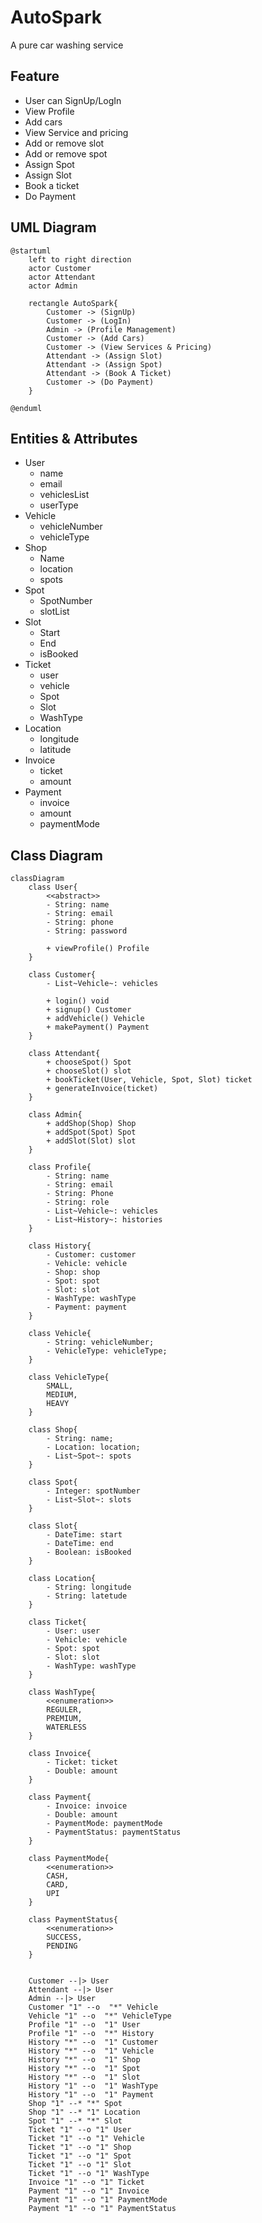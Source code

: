 # AutoSpark

A pure car washing service

## Feature
- User can SignUp/LogIn
- View Profile
- Add cars
- View Service and pricing
- Add or remove slot
- Add or remove spot
- Assign Spot
- Assign Slot
- Book a ticket
- Do Payment

## UML Diagram

```plantuml
@startuml
    left to right direction
    actor Customer
    actor Attendant
    actor Admin
    
    rectangle AutoSpark{
        Customer -> (SignUp)
        Customer -> (LogIn)
        Admin -> (Profile Management)
        Customer -> (Add Cars)
        Customer -> (View Services & Pricing)
        Attendant -> (Assign Slot)
        Attendant -> (Assign Spot)
        Attendant -> (Book A Ticket)
        Customer -> (Do Payment)
    }
    
@enduml
```

## Entities & Attributes
- User
  - name
  - email
  - vehiclesList
  - userType
- Vehicle
  - vehicleNumber
  - vehicleType
- Shop
  - Name
  - location
  - spots
- Spot
  - SpotNumber
  - slotList
- Slot
  - Start
  - End
  - isBooked
- Ticket
  - user
  - vehicle
  - Spot
  - Slot
  - WashType
- Location
  - longitude
  - latitude
- Invoice
  - ticket
  - amount
- Payment
  - invoice
  - amount
  - paymentMode

## Class Diagram

```mermaid
classDiagram
    class User{
        <<abstract>>
        - String: name
        - String: email
        - String: phone
        - String: password

        + viewProfile() Profile
    }
    
    class Customer{
        - List~Vehicle~: vehicles
        
        + login() void
        + signup() Customer
        + addVehicle() Vehicle
        + makePayment() Payment
    }
    
    class Attendant{
        + chooseSpot() Spot
        + chooseSlot() slot
        + bookTicket(User, Vehicle, Spot, Slot) ticket
        + generateInvoice(ticket)
    }
    
    class Admin{
        + addShop(Shop) Shop
        + addSpot(Spot) Spot
        + addSlot(Slot) slot
    }
    
    class Profile{
        - String: name
        - String: email
        - String: Phone
        - String: role
        - List~Vehicle~: vehicles
        - List~History~: histories
    }
    
    class History{
        - Customer: customer
        - Vehicle: vehicle
        - Shop: shop
        - Spot: spot
        - Slot: slot
        - WashType: washType
        - Payment: payment
    }
    
    class Vehicle{
        - String: vehicleNumber;
        - VehicleType: vehicleType;
    }
    
    class VehicleType{
        SMALL,
        MEDIUM,
        HEAVY
    }
    
    class Shop{
        - String: name;
        - Location: location;
        - List~Spot~: spots
    }
    
    class Spot{
        - Integer: spotNumber
        - List~Slot~: slots
    }
    
    class Slot{
        - DateTime: start
        - DateTime: end
        - Boolean: isBooked
    }
    
    class Location{
        - String: longitude
        - String: latetude
    }
    
    class Ticket{
        - User: user
        - Vehicle: vehicle
        - Spot: spot
        - Slot: slot
        - WashType: washType
    }
    
    class WashType{
        <<enumeration>>
        REGULER,
        PREMIUM,
        WATERLESS
    }
    
    class Invoice{
        - Ticket: ticket
        - Double: amount
    }
    
    class Payment{
        - Invoice: invoice
        - Double: amount
        - PaymentMode: paymentMode
        - PaymentStatus: paymentStatus
    }
    
    class PaymentMode{
        <<enumeration>>
        CASH,
        CARD,
        UPI
    }
    
    class PaymentStatus{
        <<enumeration>>
        SUCCESS,
        PENDING
    }


    Customer --|> User
    Attendant --|> User
    Admin --|> User
    Customer "1" --o  "*" Vehicle
    Vehicle "1" --o  "*" VehicleType
    Profile "1" --o  "1" User
    Profile "1" --o  "*" History
    History "*" --o  "1" Customer
    History "*" --o  "1" Vehicle
    History "*" --o  "1" Shop
    History "*" --o  "1" Spot
    History "*" --o  "1" Slot
    History "1" --o  "1" WashType
    History "1" --o  "1" Payment
    Shop "1" --* "*" Spot
    Shop "1" --* "1" Location
    Spot "1" --* "*" Slot
    Ticket "1" --o "1" User
    Ticket "1" --o "1" Vehicle
    Ticket "1" --o "1" Shop
    Ticket "1" --o "1" Spot
    Ticket "1" --o "1" Slot
    Ticket "1" --o "1" WashType
    Invoice "1" --o "1" Ticket
    Payment "1" --o "1" Invoice
    Payment "1" --o "1" PaymentMode
    Payment "1" --o "1" PaymentStatus
    
```




